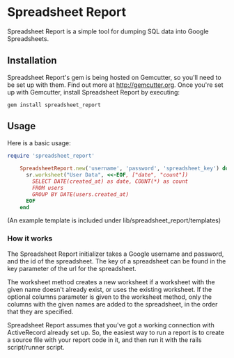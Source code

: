 # Spreadsheet Report
Spreadsheet Report is a simple tool for dumping SQL data into Google Spreadsheets.

## Installation
Spreadsheet Report's gem is being hosted on Gemcutter, so you'll need to be set up with them. Find out more at http://gemcutter.org. Once you're set up with Gemcutter, install Spreadsheet Report by executing:

```shell
gem install spreadsheet_report
```

## Usage
Here is a basic usage:

```ruby
require 'spreadsheet_report'
    
    SpreadsheetReport.new('username', 'password', 'spreadsheet_key') do |sr|
      sr.worksheet("User Data", <<-EOF, ["date", "count"])
        SELECT DATE(created_at) as date, COUNT(*) as count
        FROM users
        GROUP BY DATE(users.created_at)
      EOF
    end
```
(An example template is included under lib/spreadsheet_report/templates)

### How it works
The Spreadsheet Report initializer takes a Google username and password, and the id of the spreadsheet. The key of a spreadsheet can be found in the key parameter of the url for the spreadsheet.

The worksheet method creates a new worksheet if a worksheet with the given name doesn't already exist, or uses the existing worksheet. If the optional columns
parameter is given to the worksheet method, only the columns with the given names are added to the spreadsheet, in the order that they are specified.

Spreadsheet Report assumes that you've got a working connection with ActiveRecord already set up. So, the easiest way to run a report is to create a source file with your report code in it, and then run it with the rails script/runner script.